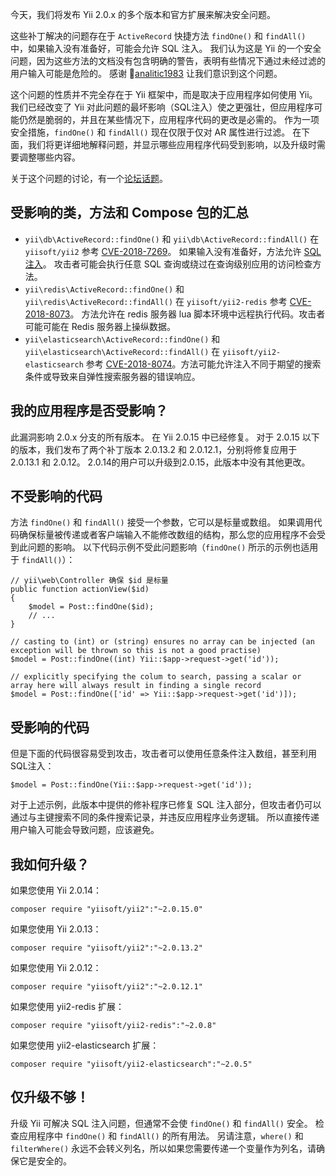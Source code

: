 今天，我们将发布 Yii 2.0.x 的多个版本和官方扩展来解决安全问题。

这些补丁解决的问题存在于 `ActiveRecord` 快捷方法 `findOne()` 和 `findAll()` 中，如果输入没有准备好，可能会允许 SQL 注入。 我们认为这是 Yii 的一个安全问题，因为这些方法的文档没有包含明确的警告，表明有些情况下通过未经过滤的用户输入可能是危险的。 感谢 [analitic1983](https://github.com/analitic1983) 让我们意识到这个问题。

这个问题的性质并不完全存在于 Yii 框架中，而是取决于应用程序如何使用 Yii。 我们已经改变了 Yii 对此问题的最坏影响（SQL注入）使之更强壮，但应用程序可能仍然是脆弱的，并且在某些情况下，应用程序代码的更改是必需的。 作为一项安全措施，`findOne()` 和 `findAll()` 现在仅限于仅对 AR 属性进行过滤。 在下面，我们将更详细地解释问题，并显示哪些应用程序代码受到影响，以及升级时需要调整哪些内容。

关于这个问题的讨论，有一个[论坛话题](http://www.yiiframework.com/forum/index.php/topic/76661-releasing-yii-2015-and-database-extensions-with-security-fixes/)。

## 受影响的类，方法和 Compose 包的汇总

* `yii\db\ActiveRecord::findOne()` 和 `yii\db\ActiveRecord::findAll()` 在 `yiisoft/yii2` 参考 [CVE-2018-7269](https://nvd.nist.gov/vuln/detail/CVE-2018-7269)。 如果输入没有准备好，方法允许 [SQL 注入](https://en.wikipedia.org/wiki/SQL_injection)。 攻击者可能会执行任意 SQL 查询或绕过在查询级别应用的访问检查方法。
* `yii\redis\ActiveRecord::findOne()` 和 `yii\redis\ActiveRecord::findAll()` 在 `yiisoft/yii2-redis` 参考 [CVE-2018-8073](https://nvd.nist.gov/vuln/detail/CVE-2018-8073)。 方法允许在 redis 服务器 lua 脚本环境中远程执行代码。攻击者可能可能在 Redis 服务器上操纵数据。
* `yii\elasticsearch\ActiveRecord::findOne()` 和 `yii\elasticsearch\ActiveRecord::findAll()` 在 `yiisoft/yii2-elasticsearch` 参考 [CVE-2018-8074](https://nvd.nist.gov/vuln/detail/CVE-2018-8074)。方法可能允许注入不同于期望的搜索条件或导致来自弹性搜索服务器的错误响应。

## 我的应用程序是否受影响？

此漏洞影响 2.0.x 分支的所有版本。 在 Yii 2.0.15 中已经修复。 对于 2.0.15 以下的版本，我们发布了两个补丁版本 2.0.13.2 和 2.0.12.1，分别将修复应用于2.0.13.1 和
 2.0.12。 2.0.14的用户可以升级到2.0.15，此版本中没有其他更改。

## 不受影响的代码

方法 `findOne()` 和 `findAll()` 接受一个参数，它可以是标量或数组。 如果调用代码确保标量被传递或者客户端输入不能修改数组的结构，那么您的应用程序不会受到此问题的影响。 以下代码示例不受此问题影响（`findOne()` 所示的示例也适用于 `findAll()`）：

```
// yii\web\Controller 确保 $id 是标量
public function actionView($id)
{
    $model = Post::findOne($id);
    // ...
}

// casting to (int) or (string) ensures no array can be injected (an exception will be thrown so this is not a good practise)
$model = Post::findOne((int) Yii::$app->request->get('id'));

// explicitly specifying the colum to search, passing a scalar or array here will always result in finding a single record
$model = Post::findOne(['id' => Yii::$app->request->get('id')]);
```

## 受影响的代码

但是下面的代码很容易受到攻击，攻击者可以使用任意条件注入数组，甚至利用SQL注入：

```
$model = Post::findOne(Yii::$app->request->get('id'));
```

对于上述示例，此版本中提供的修补程序已修复 SQL 注入部分，但攻击者仍可以通过与主键搜索不同的条件搜索记录，并违反应用程序业务逻辑。 所以直接传递用户输入可能会导致问题，应该避免。

## 我如何升级？

如果您使用 Yii 2.0.14：

`composer require "yiisoft/yii2":"~2.0.15.0"`

如果您使用 Yii 2.0.13：

`composer require "yiisoft/yii2":"~2.0.13.2"`

如果您使用 Yii 2.0.12：

`composer require "yiisoft/yii2":"~2.0.12.1"`

如果您使用 yii2-redis 扩展：

`composer require "yiisoft/yii2-redis":"~2.0.8"`

如果您使用 yii2-elasticsearch 扩展：

`composer require "yiisoft/yii2-elasticsearch":"~2.0.5"`


## 仅升级不够！

升级 Yii 可解决 SQL 注入问题，但通常不会使 `findOne()` 和 `findAll()` 安全。 检查应用程序中 `findOne()` 和 `findAll()` 的所有用法。 另请注意，`where()` 和 `filterWhere()` 永远不会转义列名，所以如果您需要传递一个变量作为列名，请确保它是安全的。

